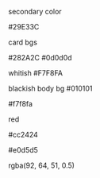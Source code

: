 secondary color

#29E33C

card bgs

#282A2C
#0d0d0d

whitish
#F7F8FA

blackish body bg
#010101


#f7f8fa

red

#cc2424

#e0d5d5

rgba(92, 64, 51, 0.5)